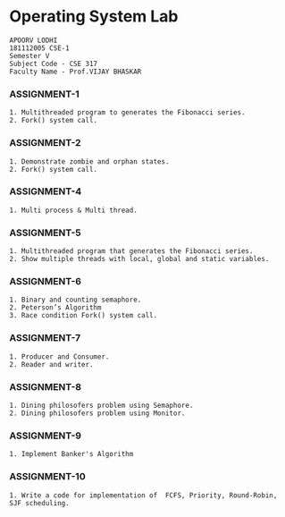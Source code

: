 # Operating System Lab

    APOORV LODHI
    181112005 CSE-1
    Semester V
    Subject Code - CSE 317
    Faculty Name - Prof.VIJAY BHASKAR

### ASSIGNMENT-1

    1. Multithreaded program to generates the Fibonacci series.
    2. Fork() system call.

### ASSIGNMENT-2

    1. Demonstrate zombie and orphan states.
    2. Fork() system call.

### ASSIGNMENT-4

    1. Multi process & Multi thread.

### ASSIGNMENT-5

    1. Multithreaded program that generates the Fibonacci series.
    2. Show multiple threads with local, global and static variables.

### ASSIGNMENT-6

    1. Binary and counting semaphore.
    2. Peterson’s Algorithm
    3. Race condition Fork() system call.

### ASSIGNMENT-7

    1. Producer and Consumer.
    2. Reader and writer.

### ASSIGNMENT-8

    1. Dining philosofers problem using Semaphore.
    2. Dining philosofers problem using Monitor.

### ASSIGNMENT-9

    1. Implement Banker's Algorithm

### ASSIGNMENT-10

    1. Write a code for implementation of  FCFS, Priority, Round-Robin, SJF scheduling.
